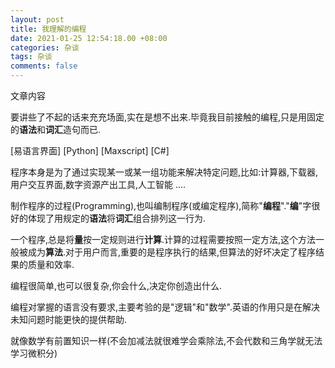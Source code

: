 ```yaml
---
layout: post
title: 我理解的编程
date: 2021-01-25 12:54:18.00 +08:00
categories: 杂谈
tags: 杂谈
comments: false
---
```


文章内容



要讲些了不起的话来充充场面,实在是想不出来.毕竟我目前接触的编程,只是用固定的**语法**和**词汇**造句而已.

[易语言界面] [Python] [Maxscript] [C#]

程序本身是为了通过实现某一或某一组功能来解决特定问题,比如:计算器,下载器,用户交互界面,数字资源产出工具,人工智能 ....

制作程序的过程(Programming),也叫编制程序(或编定程序),简称"**编程**"."**编**"字很好的体现了用规定的**语法**将**词汇**组合排列这一行为.

一个程序,总是将**量**按一定规则进行**计算**.计算的过程需要按照一定方法,这个方法一般被成为**算法**.对于用户而言,重要的是程序执行的结果,但算法的好坏决定了程序结果的质量和效率.

编程很简单,也可以很复杂,你会什么,决定你创造出什么.

编程对掌握的语言没有要求,主要考验的是"逻辑"和"数学".英语的作用只是在解决未知问题时能更快的提供帮助.

就像数学有前置知识一样(不会加减法就很难学会乘除法,不会代数和三角学就无法学习微积分)